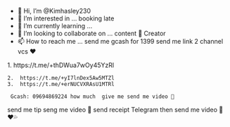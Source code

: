 - 👋 Hi, I’m @Kimhasley230
- 👀 I’m interested in ... booking late
- 🌱 I’m currently learning ... 
- 💞️ I’m looking to collaborate on ... content 💯
Creator
- 📫 How to reach me ... send me gcash for 1399 send me link  2 channel vcs ❤️

<!---
Kim123450/Kimhasley230 is a ✨ special ✨ repository because its `README.md` (this file) appears on your GitHub profile.
You can click the Preview link to take a look at your changes.
--->1.  https://t.me/+thDWua7wOy45YzRl
    2.  https://t.me/+yI7lnDex5Aw5MTZl 
    3.  https://t.me/+erNUCVXRAsU1MTRl

     Gcash: 09694869224 how much  give me send me video 💯

 send me tip seng me video 📸 send receipt
Telegram then send me video 💯❤️💦
